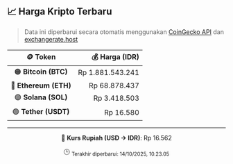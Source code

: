 

<!-- HARGA_KRIPTO -->
## 📈 Harga Kripto Terbaru

> Data ini diperbarui secara otomatis menggunakan [CoinGecko API](https://www.coingecko.com/) dan [exchangerate.host](https://exchangerate.host/)

<div align="center">

| 🪙 Token | 💰 Harga (IDR) |
|:------:|---------------:|
| 🟠 **Bitcoin (BTC)**   | Rp 1.881.543.241 |
| 🔵 **Ethereum (ETH)**  | Rp 68.878.437 |
| 🟣 **Solana (SOL)**    | Rp 3.418.503 |
| 🟢 **Tether (USDT)**   | Rp 16.580 |

---

💱 **Kurs Rupiah (USD → IDR)**: Rp 16.562

🕒 <sub>Terakhir diperbarui: 14/10/2025, 10.23.05</sub>

</div>
<!-- /HARGA_KRIPTO -->